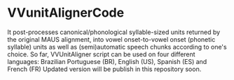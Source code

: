 # VVunitAlignerCode
It post-processes canonical/phonological syllable-sized units returned by the original MAUS alignment, 
into vowel onset-to-vowel onset (phonetic syllable) units as well as (semi)automatic speech chunks according to one's choice.
So far, VVUnitAligner script can be used on four different languages: Brazilian Portuguese (BR), English (US), Spanish (ES) and French (FR) 
Updated version will be publish in this repository soon. 

